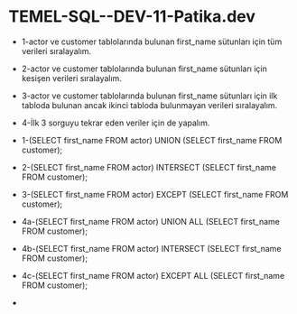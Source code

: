 # TEMEL-SQL--DEV-11-Patika.dev
- 1-actor ve customer tablolarında bulunan first_name sütunları için tüm verileri sıralayalım.
- 2-actor ve customer tablolarında bulunan first_name sütunları için kesişen verileri sıralayalım.
- 3-actor ve customer tablolarında bulunan first_name sütunları için ilk tabloda bulunan ancak ikinci tabloda bulunmayan verileri sıralayalım.
- 4-İlk 3 sorguyu tekrar eden veriler için de yapalım.
  
- 1-(SELECT first_name FROM actor) UNION (SELECT first_name FROM customer);
- 2-(SELECT first_name FROM actor) INTERSECT (SELECT first_name FROM customer);
- 3-(SELECT first_name FROM actor) EXCEPT (SELECT first_name FROM customer);
- 4a-(SELECT first_name FROM actor) UNION ALL (SELECT first_name FROM customer);
- 4b-(SELECT first_name FROM actor) INTERSECT (SELECT first_name FROM customer);
- 4c-(SELECT first_name FROM actor) EXCEPT ALL (SELECT first_name FROM customer);
- 
